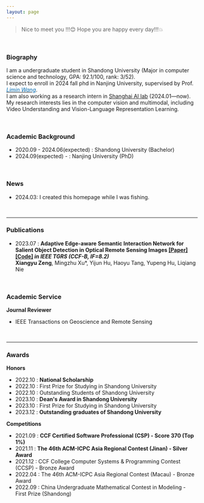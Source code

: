 ```yaml
---
layout: page
---
```


> Nice to meet you !!!😊 Hope you are happy every day!!!💥

<br> 

### Biography

I am a undergraduate student in Shandong University (Major in computer science and technology, GPA: 92.1/100, rank: 3/52). 
<br>
I expect to enroll in 2024 fall phd in Nanjing University, supervised by Prof. [*<font color="#006ab1">Limin Wang</font>*](https://wanglimin.github.io/). 
<br>
I am also working as a research intern in [Shanghai AI lab](https://www.shlab.org.cn/) (2024.01—now).
<br>
My research interests lies in the computer vision and multimodal, including Video Understanding and Vision-Language Representation Learning.

<br>

### Academic Background

- 2020.09 - 2024.06(expected) : Shandong University (Bachelor)
- 2024.09(expected) - : Nanjing University (PhD)

<br>

### News

- 2024.03: I created this homepage while I was fishing.

<br>

---

### Publications

- 2023.07 : **Adaptive Edge-aware Semantic Interaction Network for Salient Object Detection in Optical Remote Sensing Images [[Paper]](https://ieeexplore.ieee.org/abstract/document/10198281/) [[Code]](https://github.com/xumingzhu989/AESINet-TGRS) *in IEEE TGRS (CCF-B, IF=8.2)*** <br>
**Xiangyu Zeng**, Mingzhu Xu*, Yijun Hu, Haoyu Tang, Yupeng Hu, Liqiang Nie

<br>

### Academic Service

 **Journal Reviewer**
- IEEE Transactions on Geoscience and Remote Sensing

<br>

---

### Awards 

 **Honors**
- 2022.10 : **National Scholarship**
- 2022.10 : First Prize for Studying in Shandong University
- 2022.10 : Outstanding Students of Shandong University
- 2023.10 : **Dean's Award in Shandong University**
- 2023.10 : First Prize for Studying in Shandong University
- 2023.12 : **Outstanding graduates of Shandong University**

**Competitions**
- 2021.09 : **CCF Certified Software Professional (CSP) - Score 370 (Top 1%)**
- 2021.11 : **The 46th ACM-ICPC Asia Regional Contest (Jinan) - Silver Award**
- 2021.12 : CCF College Computer Systems & Programming Contest (CCSP) - Bronze Award
- 2022.04 : The 46th ACM-ICPC Asia Regional Contest (Macau) - Bronze Award
- 2022.09 : China Undergraduate Mathematical Contest in Modeling - First Prize (Shandong)
